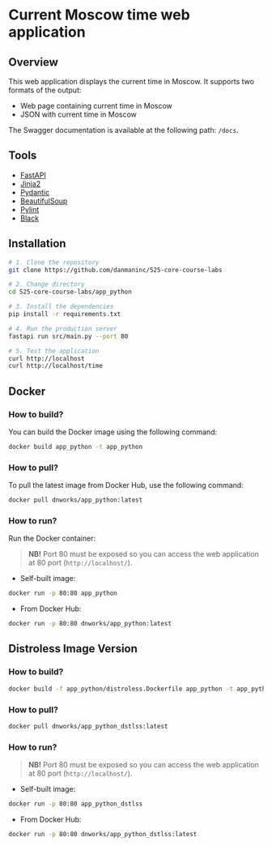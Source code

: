 # Current Moscow time web application

## Overview

This web application displays the current time in Moscow. It supports two formats of the output:

- Web page containing current time in Moscow
- JSON with current time in Moscow

The Swagger documentation is available at the following path: `/docs`.

## Tools

- [FastAPI](https://fastapi.tiangolo.com/)
- [Jinja2](https://pypi.org/project/Jinja2/)
- [Pydantic](https://docs.pydantic.dev/latest/)
- [BeautifulSoup](https://www.crummy.com/software/BeautifulSoup/)
- [Pylint](https://docs.pylint.org/)
- [Black](https://black.readthedocs.io/en/stable/)

## Installation

```bash
# 1. Clone the repository
git clone https://github.com/danmaninc/S25-core-course-labs

# 2. Change directory
cd S25-core-course-labs/app_python

# 3. Install the dependencies
pip install -r requirements.txt

# 4. Run the production server
fastapi run src/main.py --port 80

# 5. Test the application
curl http://localhost
curl http://localhost/time
```

## Docker

### How to build?

You can build the Docker image using the following command:

```bash
docker build app_python -t app_python
```

### How to pull?

To pull the latest image from Docker Hub, use the following command:

```bash
docker pull dnworks/app_python:latest
```

### How to run?

Run the Docker container:
> **NB!** Port 80 must be exposed so you can access the web application at 80 port (`http://localhost/`).

- Self-built image:

```bash
docker run -p 80:80 app_python
```

- From Docker Hub:

```bash
docker run -p 80:80 dnworks/app_python:latest
```

## Distroless Image Version

### How to build?

```bash
docker build -f app_python/distroless.Dockerfile app_python -t app_python_dstlss
```

### How to pull?

```bash
docker pull dnworks/app_python_dstlss:latest
```

### How to run?

> **NB!** Port 80 must be exposed so you can access the web application at 80 port (`http://localhost/`).

- Self-built image:

```bash
docker run -p 80:80 app_python_dstlss
```

- From Docker Hub:

```bash
docker run -p 80:80 dnworks/app_python_dstlss:latest
```
